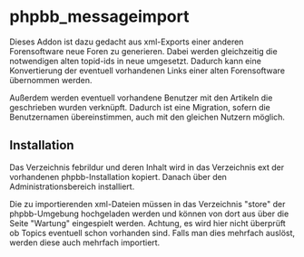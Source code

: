 # phpbb_messageimport

Dieses Addon ist dazu gedacht aus xml-Exports einer anderen Forensoftware neue Foren zu generieren. Dabei werden gleichzeitig die notwendigen alten topid-ids in neue umgesetzt. Dadurch kann eine Konvertierung der eventuell vorhandenen Links einer alten Forensoftware übernommen werden.

Außerdem werden eventuell vorhandene Benutzer mit den Artikeln die geschrieben wurden verknüpft. Dadurch ist eine Migration, sofern die Benutzernamen übereinstimmen, auch mit den gleichen Nutzern möglich.

## Installation

Das Verzeichnis febrildur und deren Inhalt wird in das Verzeichnis ext der vorhandenen phpbb-Installation kopiert. Danach über den Administrationsbereich installiert.

Die zu importierenden xml-Dateien müssen in das Verzeichnis "store" der phpbb-Umgebung hochgeladen werden und können von dort aus über die Seite "Wartung" eingespielt werden. Achtung, es wird hier nicht überprüft ob Topics eventuell schon vorhanden sind. Falls man dies mehrfach auslöst, werden diese auch mehrfach importiert.